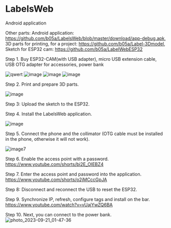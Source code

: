 # LabelsWeb

Android application

Other parts: Android application: https://github.com/b05a/LabelsWeb/blob/master/download/app-debug.apk, 3D parts for printing, for a project: https://github.com/b05a/Label-3Dmodel, Sketch for ESP32 cam: https://github.com/b05a/LabelWebESP32

Step 1. Buy ESP32-CAM(with USB adapter), micro USB extension cable, USB OTG adapter for accessories, power bank

![qwert](https://github.com/b05a/LabelsWeb/assets/88624075/93fa04e4-b640-46d7-a341-880e5de511d5)
![image](https://github.com/b05a/LabelsWeb/assets/88624075/88f37249-6279-4600-9175-89ff39cf2c95)
![image](https://github.com/b05a/LabelsWeb/assets/88624075/ec6a4eb2-ef8a-4020-a447-877b29e16c42)
![image](https://github.com/b05a/LabelsWeb/assets/88624075/1b4e36ed-134e-4dd7-9838-10f18447ff8f)

Step 2. Print and prepare 3D parts.


![image](https://github.com/b05a/LabelsWeb/assets/88624075/bbad548a-1853-4f41-9bb9-be9595f1a3a1)


Step 3: Upload the sketch to the ESP32.

Step 4. Install the LabelsWeb application.

![image](https://github.com/b05a/LabelsWeb/assets/88624075/9cac3c96-077e-48a0-8504-e9d8255228a0)


Step 5. Connect the phone and the collimator (OTG cable must be installed in the phone, otherwise it will not work).

![image7](https://github.com/b05a/LabelsWeb/assets/88624075/c438a489-6d5a-4c46-afcd-c956f9ed31e5)


Step 6. Enable the access point with a password.
https://www.youtube.com/shorts/bi2E_OIEBZ4 

Step 7. Enter the access point and password into the application.
https://www.youtube.com/shorts/o2jMCccGpJA

Step 8: Disconnect and reconnect the USB to reset the ESP32.

Step 9. Synchronize IP, refresh, configure tags and install on the bar.
https://www.youtube.com/watch?v=vUajYwZQ6BA

Step 10. Next, you can connect to the power bank.
![photo_2023-09-21_01-47-36](https://github.com/b05a/LabelsWeb/assets/88624075/d06b7b06-885b-46d4-b8fe-42426be87980)

